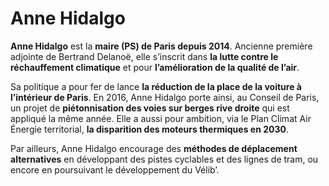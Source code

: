 # Anne Hidalgo

**Anne Hidalgo** est la **maire (PS) de Paris depuis 2014**. Ancienne première adjointe de Bertrand Delanoë, elle s’inscrit dans **la lutte contre le réchauffement climatique** et pour **l’amélioration de la qualité de l’air**.

Sa politique a pour fer de lance **la réduction de la place de la voiture à l’intérieur de Paris**. En 2016, Anne Hidalgo porte ainsi, au Conseil de Paris, un projet de **piétonnisation des voies sur berges rive droite** qui est appliqué la même année. Elle a aussi pour ambition, via le Plan Climat Air Énergie territorial, **la disparition des moteurs thermiques en 2030**.

Par ailleurs, Anne Hidalgo encourage des **méthodes de déplacement alternatives** en développant des pistes cyclables et des lignes de tram, ou encore en poursuivant le développement du Vélib’.
